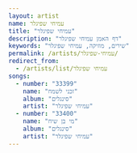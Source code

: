 ```yaml
---
layout: artist
name: עמיחי שפיגלר
title: "עמיחי שפיגלר"
description: "דף האמן עמיחי שפיגלר"
keywords: "שירים, מוזיקה, עמיחי שפיגלר"
permalink: /artists/עמיחי-שפיגלר/
redirect_from:
  - /artists/list/עמיחי שפיגלר
songs:
  - number: "33399"
    name: "זכני לשמח"
    album: "סינגלים"
    artist: "עמיחי שפיגלר"
  - number: "33400"
    name: "מי בן שיח"
    album: "סינגלים"
    artist: "עמיחי שפיגלר"
---
```


